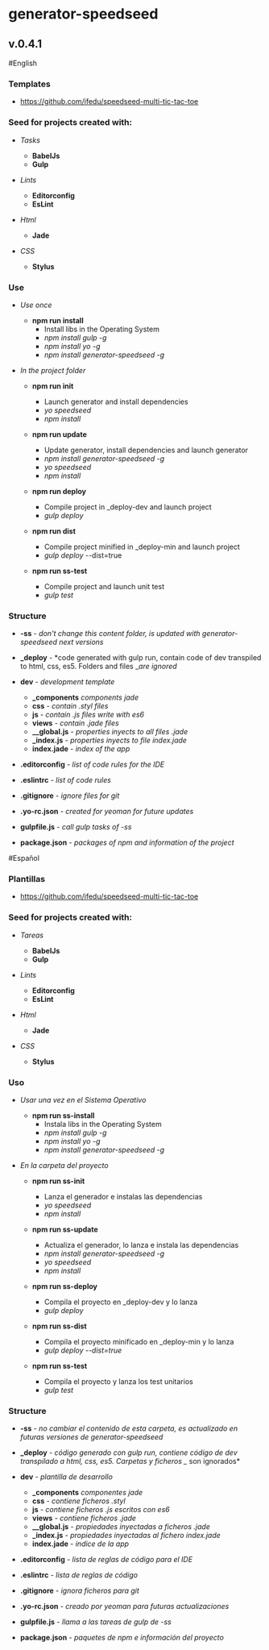 # generator-speedseed
## v.0.4.1

#English
### Templates
- https://github.com/ifedu/speedseed-multi-tic-tac-toe

### Seed for projects created with:
- *Tasks*
    - **BabelJs**
    - **Gulp**

- *Lints*
    - **Editorconfig**
    - **EsLint**

- *Html*
    - **Jade**

- *CSS*
    - **Stylus**

### Use
- *Use once*
    - **npm run install**
        - Install libs in the Operating System
        - *npm install gulp -g*
        - *npm install yo -g*
        - *npm install generator-speedseed -g*

- *In the project folder*
    - **npm run init**
        - Launch generator and install dependencies
        - *yo speedseed*
        - *npm install*

    - **npm run update**
        - Update generator, install dependencies and launch generator
        - *npm install generator-speedseed -g*
        - *yo speedseed*
        - *npm install*

    - **npm run deploy**
        - Compile project in _deploy-dev and launch project
        - *gulp deploy*

    - **npm run dist**
        - Compile project minified in _deploy-min and launch project
        - *gulp deploy* --dist=true

    - **npm run ss-test**
        - Compile project and launch unit test
        - *gulp test*

### Structure
- **-ss** - *don't change this content folder, is updated with generator-speedseed next versions*
- **_deploy** - *code generated with gulp run, contain code of dev transpiled to html, css, es5. Folders and files _*are ignored*
- **dev** - *development template*
    - **_components** *components jade*
    - **css** - *contain .styl files*
    - **js** - *contain .js files write with es6*
    - **views** - *contain .jade files*
    - **__global.js** - *properties inyects to all files .jade*
    - **_index.js** - *properties inyects to file index.jade*
    - **index.jade** - *index of the app*

- **.editorconfig** - *list of code rules for the IDE*
- **.eslintrc** - *list of code rules*
- **.gitignore** - *ignore files for git*
- **.yo-rc.json** - *created for yeoman for future updates*
- **gulpfile.js** - *call gulp tasks of -ss*
- **package.json** - *packages of npm and information of the project*

#Español
### Plantillas
- https://github.com/ifedu/speedseed-multi-tic-tac-toe

### Seed for projects created with:
- *Tareas*
    - **BabelJs**
    - **Gulp**

- *Lints*
    - **Editorconfig**
    - **EsLint**

- *Html*
    - **Jade**

- *CSS*
    - **Stylus**

### Uso
- *Usar una vez en el Sistema Operativo*
    - **npm run ss-install**
        - Instala libs in the Operating System
        - *npm install gulp -g*
        - *npm install yo -g*
        - *npm install generator-speedseed -g*

- *En la carpeta del proyecto*
    - **npm run ss-init**
        - Lanza el generador e instalas las dependencias
        - *yo speedseed*
        - *npm install*

    - **npm run ss-update**
        - Actualiza el generador, lo lanza e instala las dependencias
        - *npm install generator-speedseed -g*
        - *yo speedseed*
        - *npm install*

    - **npm run ss-deploy**
        - Compila el proyecto en _deploy-dev y lo lanza
        - *gulp deploy*

    - **npm run ss-dist**
        - Compila el proyecto minificado en _deploy-min y lo lanza
        - *gulp deploy --dist=true*

    - **npm run ss-test**
        - Compila el proyecto y lanza los test unitarios
        - *gulp test*

### Structure
- **-ss** - *no cambiar el contenido de esta carpeta, es actualizado en futuras versiones de generator-speedseed*
- **_deploy** - *código generado con gulp run, contiene código de dev transpilado a html, css, es5. Carpetas y ficheros _* son ignorados*
- **dev** - *plantilla de desarrollo*
    - **_components** *componentes jade*
    - **css** - *contiene  ficheros .styl*
    - **js** - *contiene ficheros .js escritos con es6*
    - **views** - *contiene ficheros .jade*
    - **__global.js** - *propiedades inyectadas a ficheros .jade*
    - **_index.js** - *propiedades inyectadas al fichero index.jade*
    - **index.jade** - *indice de la app*

- **.editorconfig** - *lista de reglas de código para el IDE*
- **.eslintrc** - *lista de reglas de código*
- **.gitignore** - *ignora ficheros para git*
- **.yo-rc.json** - *creado por yeoman para futuras actualizaciones*
- **gulpfile.js** - *llama a las tareas de gulp de -ss*
- **package.json** - *paquetes de npm e información del proyecto*